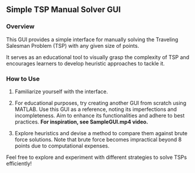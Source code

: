 ## Simple TSP Manual Solver GUI

### Overview

This GUI provides a simple interface for manually solving the Traveling
Salesman Problem (TSP) with any given size of points.

It serves as an educational tool to visually grasp the complexity of TSP and
encourages learners to develop heuristic approaches to tackle it.

### How to Use

1. Familiarize yourself with the interface.

2. For educational purposes, try creating another GUI from scratch using MATLAB.
   Use this GUI as a reference, noting its imperfections and incompleteness.
   Aim to enhance its functionalities and adhere to best practices. **For
   inspiration, see SampleGUI.mp4 video.**

3. Explore heuristics and devise a method to compare them against brute force
   solutions. Note that brute force becomes impractical beyond 8 points due to
   computational expenses.

Feel free to explore and experiment with different strategies to solve TSPs
efficiently!
